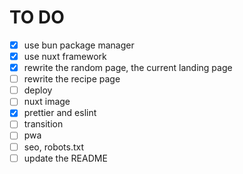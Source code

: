 # TO DO

- [x] use bun package manager
- [x] use nuxt framework
- [x] rewrite the random page, the current landing page
- [ ] rewrite the recipe page
- [ ] deploy
- [ ] nuxt image
- [x] prettier and eslint
- [ ] transition
- [ ] pwa
- [ ] seo, robots.txt
- [ ] update the README
